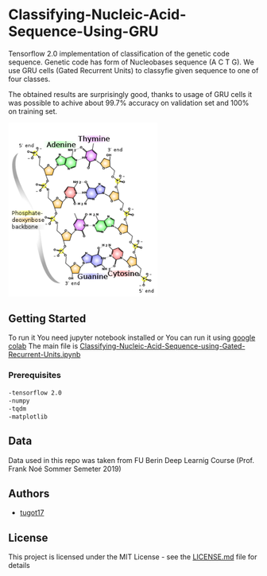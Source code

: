 # Classifying-Nucleic-Acid-Sequence-Using-GRU

Tensorflow 2.0 implementation of classification of the genetic code sequence. Genetic code has form of Nucleobases sequence (A C T G). We use GRU cells (Gated Recurrent Units) to classyfie given sequence to one of four classes. 

The obtained results are surprisingly good, thanks to usage of GRU cells it was possible to achive about 99.7% accuracy on validation set and 100% on training set. 

<img src="Images/dna.png" alt="drawing" width="300px"/>

## Getting Started

To run it You need jupyter notebook installed or You can run it using [google colab](https://colab.research.google.com)
The main file is [Classifying-Nucleic-Acid-Sequence-using-Gated-Recurrent-Units.ipynb](Classifying-Nucleic-Acid-Sequence-using-Gated-Recurrent-Units.ipynb)

### Prerequisites
```
-tensorflow 2.0
-numpy
-tqdm
-matplotlib
```
## Data
Data used in this repo was taken from FU Berin Deep Learnig Course (Prof. Frank Noé Sommer Semeter 2019) 

## Authors
* [tugot17](https://github.com/tugot17)

## License

This project is licensed under the MIT License - see the [LICENSE.md](LICENSE.md) file for details

